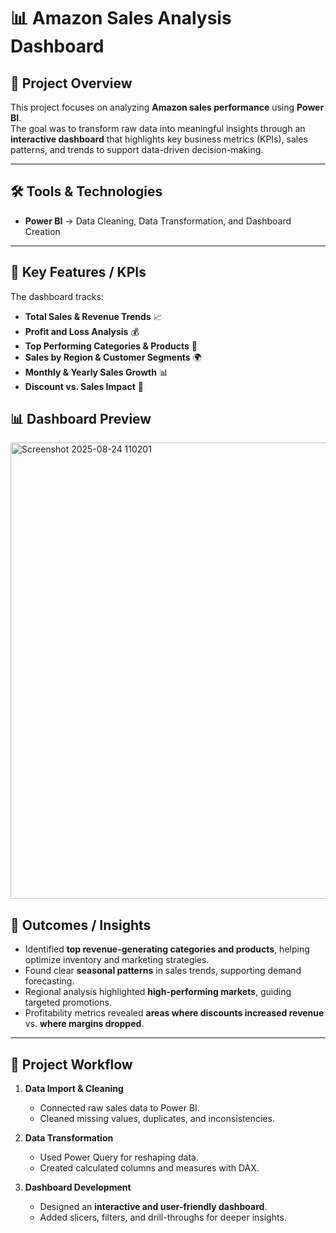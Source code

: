 # 📊 Amazon Sales Analysis Dashboard  

## 📌 Project Overview  
This project focuses on analyzing **Amazon sales performance** using **Power BI**.  
The goal was to transform raw data into meaningful insights through an **interactive dashboard** that highlights key business metrics (KPIs), sales patterns, and trends to support data-driven decision-making.  

---

## 🛠️ Tools & Technologies  
- **Power BI** → Data Cleaning, Data Transformation, and Dashboard Creation  

---

## 🔑 Key Features / KPIs  
The dashboard tracks:  
- **Total Sales & Revenue Trends** 📈  
- **Profit and Loss Analysis** 💰  
- **Top Performing Categories & Products** 🛒  
- **Sales by Region & Customer Segments** 🌍  
- **Monthly & Yearly Sales Growth** 📊  
- **Discount vs. Sales Impact** 🎯  



## 📊 Dashboard Preview  
<img width="1321" height="730" alt="Screenshot 2025-08-24 110201" src="https://github.com/user-attachments/assets/a923e2d4-813f-49f8-8c00-460cd293fec7" />


## 📌 Outcomes / Insights  
- Identified **top revenue-generating categories and products**, helping optimize inventory and marketing strategies.  
- Found clear **seasonal patterns** in sales trends, supporting demand forecasting.  
- Regional analysis highlighted **high-performing markets**, guiding targeted promotions.  
- Profitability metrics revealed **areas where discounts increased revenue** vs. **where margins dropped**.  

---

## 🚀 Project Workflow  
1. **Data Import & Cleaning**  
   - Connected raw sales data to Power BI.  
   - Cleaned missing values, duplicates, and inconsistencies.  

2. **Data Transformation**  
   - Used Power Query for reshaping data.  
   - Created calculated columns and measures with DAX.  

3. **Dashboard Development**  
   - Designed an **interactive and user-friendly dashboard**.  
   - Added slicers, filters, and drill-throughs for deeper insights.  

